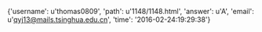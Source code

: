 {'username': u'thomas0809', 'path': u'1148/1148.html', 'answer': u'A', 'email': u'qyj13@mails.tsinghua.edu.cn', 'time': '2016-02-24:19:29:38'}